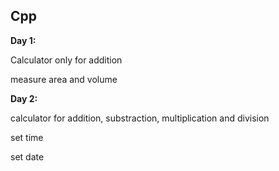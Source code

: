 ## Cpp

**Day 1:**

Calculator only for addition

measure area and volume


**Day 2:**

calculator for addition, substraction, multiplication and division

set time

set date
